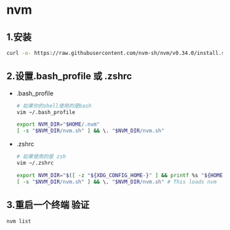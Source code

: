 <!--
 * @Description: Terminal文件夹
 * @Author: xiehuaqiang
 * @FilePath: /kaka-blog/src/docs/kaka/terminal/未公开/nvm的安装.md
 * @Date: 2022-05-01 15:19:43
 * @LastEditTime: 2022-05-01 15:20:54
-->

# nvm

## 1.安装

```bash
curl -o- https://raw.githubusercontent.com/nvm-sh/nvm/v0.34.0/install.sh | bash
```

## 2.设置.bash_profile 或 .zshrc

- .bash_profile

  ```sh
  # 如果你的shell使用的是bash
  vim ~/.bash_profile
  ```

  ```sh
  export NVM_DIR="$HOME/.nvm"
  [ -s "$NVM_DIR/nvm.sh" ] && \. "$NVM_DIR/nvm.sh"

  ```

- .zshrc

  ```sh
  # 如果使用的是 zsh
  vim ~/.zshrc
  ```

  ```sh
  export NVM_DIR="$([ -z "${XDG_CONFIG_HOME-}" ] && printf %s "${HOME}/.nvm" || printf %s "${XDG_CONFIG_HOME}/nvm")"
  [ -s "$NVM_DIR/nvm.sh" ] && \. "$NVM_DIR/nvm.sh" # This loads nvm
  ```

## 3.重启一个终端 验证

```sh
nvm list
```
